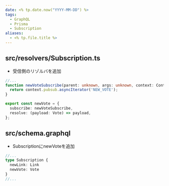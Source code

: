 ```yaml
---
date: <% tp.date.now("YYYY-MM-DD") %>
tags:
  - GraphQL
  - Prisma
  - Subscription
aliases:
  - <% tp.file.title %>
---
```

## src/resolvers/Subscription.ts

- 受信側のリゾルバを追加

```ts
//...
function newVoteSubscribe(parent: unknown, args: unknown, context: Context) {
  return context.pubsub.asyncIterator('NEW_VOTE');
}

export const newVote = {
  subscribe: newVoteSubscribe,
  resolve: (payload: Vote) => payload,
};
```

## src/schema.graphql

- SubscriptionにnewVoteを追加

```ts
//...
type Subscription {
  newLink: Link
  newVote: Vote
}
//...
```
